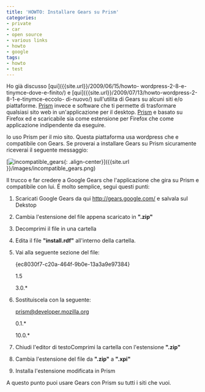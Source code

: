 ```yaml
---
title: 'HOWTO: Installare Gears su Prism'
categories:
- private
- car
- open source
- various links
- howto
- google
tags:
- howto
- test
---
```

Ho già discusso [qui]({{site.url}}/2009/06/15/howto-
wordpress-2-8-e-tinymce-dove-e-finito/) e
[qui]({{site.url}}/2009/07/13/howto-wordpress-2-8-1-e-tinymce-eccolo-
di-nuovo/) sull'utilita di Gears su alcuni siti e/o piattaforme.
[Prism](http://prism.mozilla.com/started/) invece e software che ti permette
di trasformare qualsiasi sito web in un'applicazione per il desktop.
[Prism](http://prism.mozilla.com/started/) e basato su Firefox ed e
scaricabile sia come estensione per Firefox che come applicazione indipendente
da eseguire.

Io uso Prism per il mio sito. Questa piattaforma usa wordpress che e
compatibile con Gears. Se proverai a installare Gears su Prism sicuramente
riceverai il seguente messaggio:

[![incompatible_gears]({{site.url}}/images/incompatible_gears.png){: .align-center}]({{site.url
}}/images/incompatible_gears.png)

Il trucco e far credere a Google Gears che l'applicazione che gira su Prism e
compatibile con lui. É molto semplice, segui questi punti:

  1. Scaricati Google Gears da qui <http://gears.google.com/> e salvala sul Dekstop
  2. Cambia l'estensione del file appena scaricato in **".zip"**
  3. Decomprimi il file in una cartella
  4. Edita il file **"install.rdf"** all'interno della cartella.
  5. Vai alla seguente sezione del file: 
    
          
    
       
    
      {ec8030f7-c20a-464f-9b0e-13a3a9e97384}  
    
      1.5  
    
      3.0.*  
    
       
    
    

  

  6. Sostituiscela con la seguente: 
    
          
    
       
    
      prism@developer.mozilla.org  
    
      0.1.*  
    
      10.0.*  
    
       
    
    

  

  7. Chiudi l'editor di testoComprimi la cartella con l'estensione **".zip"**
  8. Cambia l'estensione del file da **".zip"** a **".xpi"**
  9. Installa l'estensione modificata in Prism
  

  
A questo punto puoi usare Gears con Prism su tutti i siti che vuoi.


